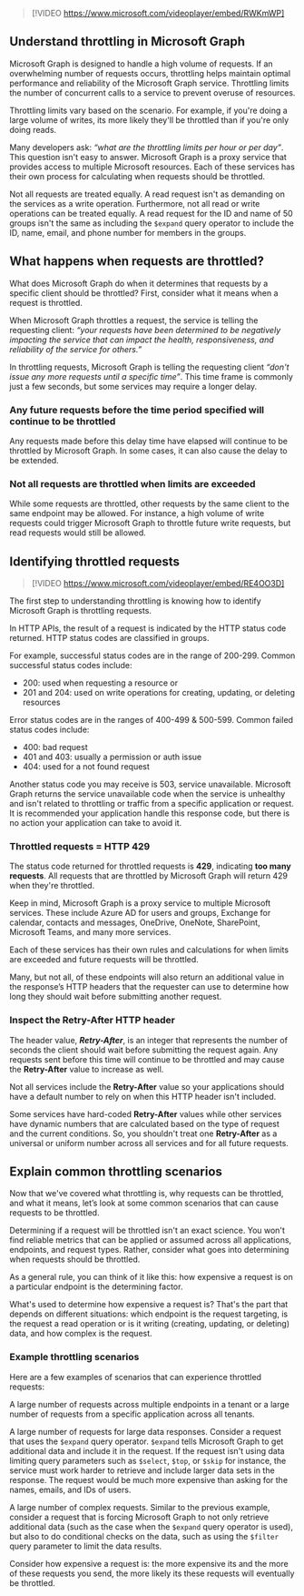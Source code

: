 > [!VIDEO https://www.microsoft.com/videoplayer/embed/RWKmWP]

## Understand throttling in Microsoft Graph

Microsoft Graph is designed to handle a high volume of requests. If an overwhelming number of requests occurs, throttling helps maintain optimal performance and reliability of the Microsoft Graph service. Throttling limits the number of concurrent calls to a service to prevent overuse of resources.

Throttling limits vary based on the scenario. For example, if you're doing a large volume of writes, its more likely they'll be throttled than if you're only doing reads.

Many developers ask: *“what are the throttling limits per hour or per day”*. This question isn't easy to answer. Microsoft Graph is a proxy service that provides access to multiple Microsoft resources. Each of these services has their own process for calculating when requests should be throttled.

Not all requests are treated equally. A read request isn't as demanding on the services as a write operation. Furthermore, not all read or write operations can be treated equally. A read request for the ID and name of 50 groups isn't the same as including the `$expand` query operator to include the ID, name, email, and phone number for members in the groups.

## What happens when requests are throttled?

What does Microsoft Graph do when it determines that requests by a specific client should be throttled? First, consider what it means when a request is throttled.

When Microsoft Graph throttles a request, the service is telling the requesting client: *“your requests have been determined to be negatively impacting the service that can impact the health, responsiveness, and reliability of the service for others.”*

In throttling requests, Microsoft Graph is telling the requesting client *“don't issue any more requests until a specific time”*. This time frame is commonly just a few seconds, but some services may require a longer delay.

### Any future requests before the time period specified will continue to be throttled

Any requests made before this delay time have elapsed will continue to be throttled by Microsoft Graph. In some cases, it can also cause the delay to be extended.

### Not all requests are throttled when limits are exceeded

While some requests are throttled, other requests by the same client to the same endpoint may be allowed. For instance, a high volume of write requests could trigger Microsoft Graph to throttle future write requests, but read requests would still be allowed.

## Identifying throttled requests

> [!VIDEO https://www.microsoft.com/videoplayer/embed/RE4OO3D]

The first step to understanding throttling is knowing how to identify Microsoft Graph is throttling requests.

In HTTP APIs, the result of a request is indicated by the HTTP status code returned. HTTP status codes are classified in groups.

For example, successful status codes are in the range of 200-299. Common successful status codes include:

- 200: used when requesting a resource or
- 201 and 204: used on write operations for creating, updating, or deleting resources

Error status codes are in the ranges of 400-499 & 500-599. Common failed status codes include:

- 400: bad request
- 401 and 403: usually a permission or auth issue
- 404: used for a not found request

Another status code you may receive is 503, service unavailable. Microsoft Graph returns the service unavailable code when the service is unhealthy and isn't related to throttling or traffic from a specific application or request. It is recommended your application handle this response code, but there is no action your application can take to avoid it.

### Throttled requests = HTTP 429

The status code returned for throttled requests is **429**, indicating **too many requests**. All requests that are throttled by Microsoft Graph will return 429 when they're throttled.

Keep in mind, Microsoft Graph is a proxy service to multiple Microsoft services. These include Azure AD for users and groups, Exchange for calendar, contacts and messages, OneDrive, OneNote, SharePoint, Microsoft Teams, and many more services.

Each of these services has their own rules and calculations for when limits are exceeded and future requests will be throttled.

Many, but not all, of these endpoints will also return an additional value in the response’s HTTP headers that the requester can use to determine how long they should wait before submitting another request.

### Inspect the Retry-After HTTP header

The header value, ***Retry-After***, is an integer that represents the number of seconds the client should wait before submitting the request again. Any requests sent before this time will continue to be throttled and may cause the **Retry-After** value to increase as well.

Not all services include the **Retry-After** value so your applications should have a default number to rely on when this HTTP header isn't included.

Some services have hard-coded **Retry-After** values while other services have dynamic numbers that are calculated based on the type of request and the current conditions. So, you shouldn't treat one **Retry-After** as a universal or uniform number across all services and for all future requests.

## Explain common throttling scenarios

Now that we've covered what throttling is, why requests can be throttled, and what it means, let’s look at some common scenarios that can cause requests to be throttled.

Determining if a request will be throttled isn't an exact science. You won't find reliable metrics that can be applied or assumed across all applications, endpoints, and request types. Rather, consider what goes into determining when requests should be throttled.

As a general rule, you can think of it like this: how expensive a request is on a particular endpoint is the determining factor.

What's used to determine how expensive a request is? That's the part that depends on different situations: which endpoint is the request targeting, is the request a read operation or is it writing (creating, updating, or deleting) data, and how complex is the request.

### Example throttling scenarios

Here are a few examples of scenarios that can experience throttled requests:

A large number of requests across multiple endpoints in a tenant or a large number of requests from a specific application across all tenants.

A large number of requests for large data responses. Consider a request that uses the `$expand` query operator. `$expand` tells Microsoft Graph to get additional data and include it in the request. If the request isn't using data limiting query parameters such as `$select`, `$top`, or `$skip` for instance, the service must work harder to retrieve and include larger data sets in the response. The request would be much more expensive than asking for the names, emails, and IDs of users.

A large number of complex requests. Similar to the previous example, consider a request that is forcing Microsoft Graph to not only retrieve additional data (such as the case when the `$expand` query operator is used), but also to do conditional checks on the data, such as using the `$filter` query parameter to limit the data results.

Consider how expensive a request is: the more expensive its and the more of these requests you send, the more likely its these requests will eventually be throttled.
